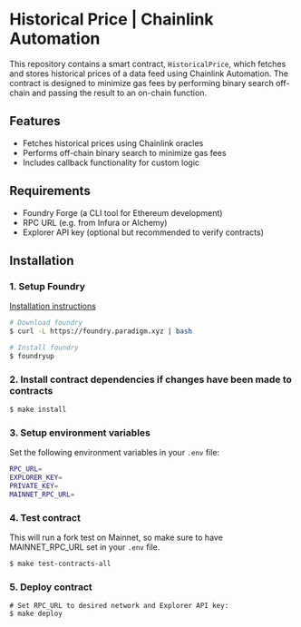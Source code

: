 # Historical Price | Chainlink Automation

This repository contains a smart contract, `HistoricalPrice`, which fetches and stores historical prices of a data feed using Chainlink Automation. The contract is designed to minimize gas fees by performing binary search off-chain and passing the result to an on-chain function.

## Features

- Fetches historical prices using Chainlink oracles
- Performs off-chain binary search to minimize gas fees
- Includes callback functionality for custom logic

## Requirements

- Foundry Forge (a CLI tool for Ethereum development)
- RPC URL (e.g. from Infura or Alchemy)
- Explorer API key (optional but recommended to verify contracts)

## Installation

### 1. Setup Foundry

[Installation instructions](https://book.getfoundry.sh/getting-started/installation)

```bash
# Download foundry
$ curl -L https://foundry.paradigm.xyz | bash

# Install foundry
$ foundryup
```

### 2. Install contract dependencies if changes have been made to contracts

```bash
$ make install
```

### 3. Setup environment variables

Set the following environment variables in your `.env` file:

```bash
RPC_URL=
EXPLORER_KEY=
PRIVATE_KEY=
MAINNET_RPC_URL=
```

### 4. Test contract

This will run a fork test on Mainnet, so make sure to have MAINNET_RPC_URL set in your `.env` file.

```bash
$ make test-contracts-all
```

### 5. Deploy contract

```bashtest-contracts-all
# Set RPC_URL to desired network and Explorer API key:
$ make deploy
```
